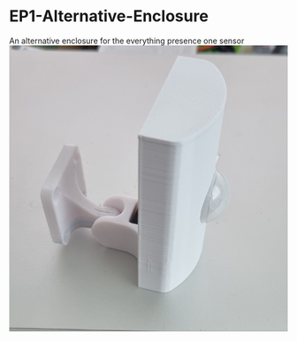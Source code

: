 # EP1-Alternative-Enclosure
An alternative enclosure for the everything presence one sensor
![Complete unit](https://github.com/gadjet/EP1-Alternative-Enclosure/blob/main/20230106_103310%20(Medium).jpg)
